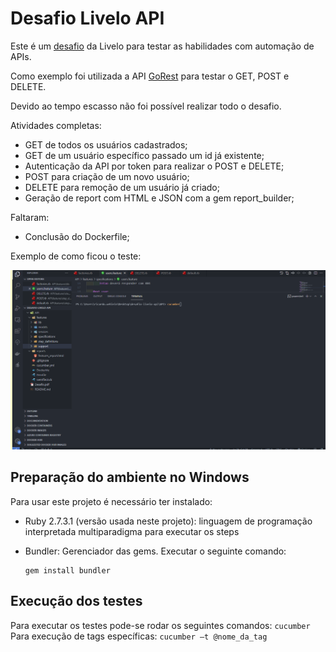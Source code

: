 # Desafio Livelo API

Este é um [desafio][desafio] da Livelo para testar as habilidades com automação de APIs.

Como exemplo foi utilizada a API [GoRest][1] para testar o GET, POST e DELETE.

Devido ao tempo escasso não foi possível realizar todo o desafio.

Atividades completas:

- GET de todos os usuários cadastrados;
- GET de um usuário específico passado um id já existente;
- Autenticação da API por token para realizar o POST e DELETE;
- POST para criação de um novo usuário;
- DELETE para remoção de um usuário já criado;
- Geração de report com HTML e JSON com a gem report_builder;

Faltaram:

- Conclusão do Dockerfile;

Exemplo de como ficou o teste:

![gif][gif]

## Preparação do ambiente no Windows

Para usar este projeto é necessário ter instalado:

- Ruby 2.7.3.1 (versão usada neste projeto): linguagem de programação interpretada multiparadigma para executar os steps
- Bundler: Gerenciador das gems. Executar o seguinte comando:

  ```
  gem install bundler
  ```

## Execução dos testes

Para executar os testes pode-se rodar os seguintes comandos:
`cucumber`
Para execução de tags específicas: `cucumber –t @nome_da_tag`

[gif]: desafio_livelo.gif
[desafio]: desafio.pdf
[1]: https://gorest.co.in

